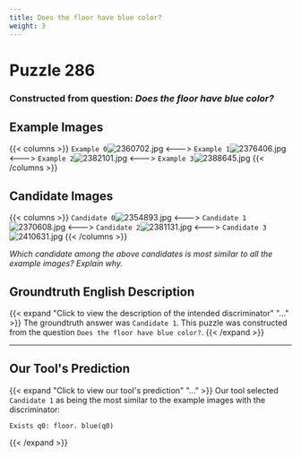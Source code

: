 ```yaml
---
title: Does the floor have blue color?
weight: 3
---
```


# Puzzle 286
### Constructed from question: _Does the floor have blue color?_


## Example Images
{{< columns >}}
`Example 0`![2360702.jpg](/gqa_images/2360702.jpg)
<--->
`Example 1`![2376406.jpg](/gqa_images/2376406.jpg)
<--->
`Example 2`![2382101.jpg](/gqa_images/2382101.jpg)
<--->
`Example 3`![2388645.jpg](/gqa_images/2388645.jpg)
{{< /columns >}}

## Candidate Images
{{< columns >}}
`Candidate 0`![2354893.jpg](/gqa_images/2354893.jpg)
<--->
`Candidate 1`![2370608.jpg](/gqa_images/2370608.jpg)
<--->
`Candidate 2`![2381131.jpg](/gqa_images/2381131.jpg)
<--->
`Candidate 3`![2410631.jpg](/gqa_images/2410631.jpg)
{{< /columns >}}

*Which candidate among the above candidates is most similar to all the example images? Explain why.*

## Groundtruth English Description

{{< expand "Click to view the description of the intended discriminator" "..." >}}
The groundtruth answer was `Candidate 1`. This puzzle was constructed from the question `Does the floor have blue color?`.
{{< /expand >}}

---

## Our Tool's Prediction

{{< expand "Click to view our tool's prediction" "..." >}}
Our tool selected `Candidate 1` as being the most similar to the example images with the discriminator:
```plaintext
Exists q0: floor. blue(q0)
```
{{< /expand >}}
